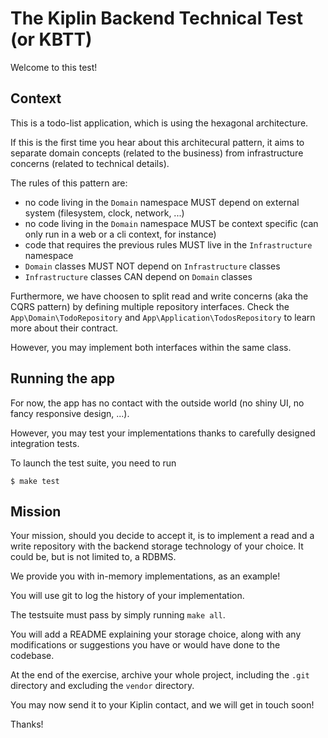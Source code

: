 # The Kiplin Backend Technical Test (or KBTT)

Welcome to this test!

## Context
This is a todo-list application, which is using the hexagonal architecture.

If this is the first time you hear about this architecural pattern, it aims to separate domain concepts (related to the business) from infrastructure concerns (related to technical details).

The rules of this pattern are:
  - no code living in the `Domain` namespace MUST depend on external system (filesystem, clock, network, ...)
  - no code living in the `Domain` namespace MUST be context specific (can only run in a web or a cli context, for instance)
  - code that requires the previous rules MUST live in the `Infrastructure` namespace
  - `Domain` classes MUST NOT depend on `Infrastructure` classes
  - `Infrastructure` classes CAN depend on `Domain` classes

Furthermore, we have choosen to split read and write concerns (aka the CQRS pattern) by defining multiple repository interfaces. Check the `App\Domain\TodoRepository` and `App\Application\TodosRepository` to learn more about their contract.

However, you may implement both interfaces within the same class.

## Running the app
For now, the app has no contact with the outside world (no shiny UI, no fancy responsive design, ...).

However, you may test your implementations thanks to carefully designed integration tests.

To launch the test suite, you need to run

```
$ make test
```

## Mission
Your mission, should you decide to accept it, is to implement a read and a write repository with the backend storage technology of your choice. It could be, but is not limited to, a RDBMS.

We provide you with in-memory implementations, as an example!

You will use git to log the history of your implementation.

The testsuite must pass by simply running `make all`.

You will add a README explaining your storage choice, along with any modifications or suggestions you have or would have done to the codebase.

At the end of the exercise, archive your whole project, including the `.git` directory and excluding the `vendor` directory.

You may now send it to your Kiplin contact, and we will get in touch soon!

Thanks!
